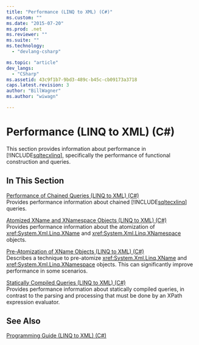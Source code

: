 ```yaml
---
title: "Performance (LINQ to XML) (C#)"
ms.custom: ""
ms.date: "2015-07-20"
ms.prod: .net
ms.reviewer: ""
ms.suite: ""
ms.technology: 
  - "devlang-csharp"

ms.topic: "article"
dev_langs: 
  - "CSharp"
ms.assetid: 43c9f1b7-9bd3-489c-b45c-cb09173a3718
caps.latest.revision: 3
author: "BillWagner"
ms.author: "wiwagn"

---
```

# Performance (LINQ to XML) (C#)
This section provides information about performance in [!INCLUDE[sqltecxlinq](~/includes/sqltecxlinq-md.md)], specifically the performance of functional construction and queries.  
  
## In This Section  
 [Performance of Chained Queries (LINQ to XML) (C#)](../../../../csharp/programming-guide/concepts/linq/performance-of-chained-queries-linq-to-xml.md)  
 Provides performance information about chained [!INCLUDE[sqltecxlinq](~/includes/sqltecxlinq-md.md)] queries.  
  
 [Atomized XName and XNamespace Objects (LINQ to XML) (C#)](../../../../csharp/programming-guide/concepts/linq/atomized-xname-and-xnamespace-objects-linq-to-xml.md)  
 Provides performance information about the atomization of <xref:System.Xml.Linq.XName> and <xref:System.Xml.Linq.XNamespace> objects.  
  
 [Pre-Atomization of XName Objects (LINQ to XML) (C#)](../../../../csharp/programming-guide/concepts/linq/pre-atomization-of-xname-objects-linq-to-xml.md)  
 Describes a technique to pre-atomize <xref:System.Xml.Linq.XName> and <xref:System.Xml.Linq.XNamespace> objects. This can significantly improve performance in some scenarios.  
  
 [Statically Compiled Queries (LINQ to XML) (C#)](../../../../csharp/programming-guide/concepts/linq/statically-compiled-queries-linq-to-xml.md)  
 Provides performance information about statically compiled queries, in contrast to the parsing and processing that must be done by an XPath expression evaluator.  
  
## See Also  
 [Programming Guide (LINQ to XML) (C#)](../../../../csharp/programming-guide/concepts/linq/programming-guide-linq-to-xml.md)
